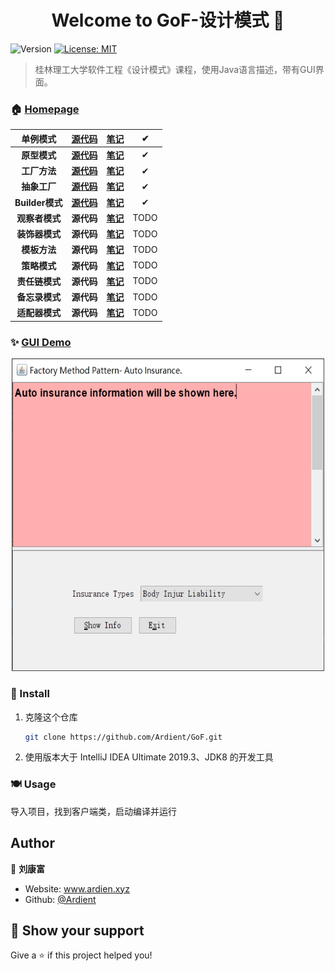 <h1 align="center">Welcome to GoF-设计模式 👋</h1>
<p>
  <img alt="Version" src="https://img.shields.io/badge/version-1.0 beta-blue.svg?cacheSeconds=2592000" />
  <a href="#" target="_blank">
    <img alt="License: MIT" src="https://img.shields.io/badge/License-MIT-yellow.svg" />
  </a>
</p>

> 桂林理工大学软件工程《设计模式》课程，使用Java语言描述，带有GUI界面。

### 🏠 [Homepage](https://www.notion.so/1b3a88d01bd340a3a875e1aec5015197)

|    单例模式     | [源代码](https://github.com/Ardient/GoF/tree/master/src/Singleton) | [笔记](https://www.notion.so/Singleton-5c829b02a9f149e2aae589905c360dc4) |  ✔   |
| :-------------: | :----------------------------------------------------------: | :----------------------------------------------------------: | :--: |
|  **原型模式**   | [**源代码**](https://github.com/Ardient/GoF/tree/master/src/Prototype) | [**笔记**](https://www.notion.so/Prototype-516c2d72ece14cdab345c39cd5345303) |  ✔   |
|  **工厂方法**   | [**源代码**](https://github.com/Ardient/GoF/tree/master/src/Factory/FactorMethod) | [**笔记**](https://www.notion.so/FactoryMethod-85b0ebb968d7449b9524f31b36009bcd) |  ✔   |
|  **抽象工厂**   | [**源代码**](https://github.com/Ardient/GoF/tree/master/src/Factory/home) | [**笔记**](https://www.notion.so/AbstractFactory-683e66eba53545058a90c31391ff29a8) |  ✔   |
| **Builder模式** | **[源代码](https://github.com/Ardient/GoF/tree/master/src/bulider)** | [**笔记**](https://www.notion.so/Builder-32be3c44e08648f58127ff194c4175d3) |  ✔   |
| **观察者模式**  |                          **源代码**                          | [**笔记**](https://www.notion.so/Observer-67d9edc068274664b0f4d179cf965bcc) | TODO |
| **装饰器模式**  |                          **源代码**                          | [**笔记**](https://www.notion.so/Decorator-509c95c7a10c4228a09c4107bd49cbcc) | TODO |
|  **模板方法**   |                          **源代码**                          | [**笔记**](https://www.notion.so/Template-Method-03960c5f65514d5fb9344404ca4900ef) | TODO |
|  **策略模式**   |                          **源代码**                          | [**笔记**](https://www.notion.so/Strategy-bcc78312ec5c419e8880e484078afde1) | TODO |
| **责任链模式**  |                          **源代码**                          | [**笔记**](https://www.notion.so/Chain-of-Responsibility-5c9a3e3ffe884ed5975676b023f6cab6) | TODO |
| **备忘录模式**  |                          **源代码**                          | [**笔记**](https://www.notion.so/Memento-ffc05c6000184330bd5628e8e172da69) | TODO |
| **适配器模式**  |                          **源代码**                          | [**笔记**](https://www.notion.so/Adapter-3d698a1a40e24028afaa75549f77ade6) | TODO |

### ✨ [GUI Demo](www.ardien.xyz:4212/index.html)


<div align="center"><img width="500" height="500" src="https://github.com/Ardient/GoF/blob/master/resource/factory-method.png"/></div>

### 🐳 Install

1. 克隆这个仓库

   ```sh
   git clone https://github.com/Ardient/GoF.git
   ```

2. 使用版本大于 IntelliJ IDEA Ultimate 2019.3、JDK8 的开发工具

### 🍽 Usage

导入项目，找到客户端类，启动编译并运行

## Author

👤 **刘康富**

* Website: www.ardien.xyz
* Github: [@Ardient](https://github.com/Ardient)

## 🧡 Show your support

Give a ⭐️ if this project helped you!


